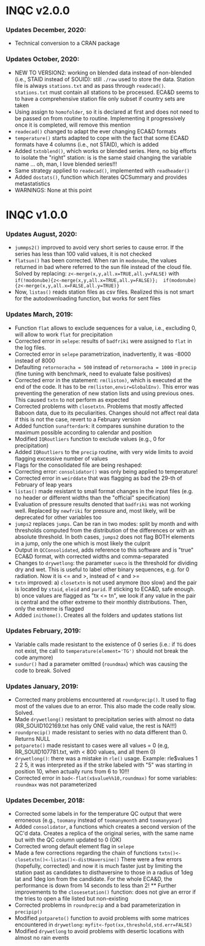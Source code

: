 # INQC v2.0.0

### Updates December, 2020:
* Technical conversion to a CRAN package

### Updates October, 2020:
* NEW TO VERSION2: working on blended data instead of non-blended (i.e., STAID instead of SOUID): still `./raw` used to store the data. Station file is always `stations.txt` and as pass through `readecad()`. `stations.txt` must contain all stations to be processed. ECA&D seems to to have a comprehensive station file only subset if country sets are taken
* Using assign to `homofolder`, so it is declared at first and does not need to be passed on from routine to routine. Implementing it progressively once it is completed, will remove this mention
* `readecad()` changed to adapt the ever changing ECA&D formats
* `temperature()` starts adapted to cope with the fact that some ECA&D formats have 4 columns (i.e., not STAID), which is added
* Added `txtnblend()`, which works or blended series. Here, no big efforts to isolate the "right" station: is is the same staid changing the variable name ... oh, man, I love blended series!!!
* Same strategy applied to `readecad()`, implemented with `readheader()` 
* Added `dostats()`, function which iterates QCSummary and provides metastatistics
* WARNINGS: None at this point

# INQC v1.0.0

### Updates August, 2020:
* `jummps2()` improved to avoid very short series to cause error. If the series has less than 100 valid values, it is not checked
* `flatsun()` has been corrected. When ran in `modonube`, the values returned in bad where referred to the sun file instead of the cloud file. Solved by replacing: 
`z<-merge(x,y,all.x=TRUE,all.y=FALSE)` with `if(!modonube){z<-merge(x,y,all.x=TRUE,all.y=FALSE)};  if(modonube){z<-merge(x,y,all.x=FALSE,all.y=TRUE)}`
* Now, `listas()` reads station files as csv files. Realized this is not smart for the autodownloading function, but works for sent files

### Updates March, 2019:
* Function `flat` allows to exclude sequences for a value, i.e., excluding 0, will allow to work `flat` for precipitation
* Corrected error in `selepe`: results of `badfriki` were assigned to `flat` in the log files. 
* Corrected error in `selepe` parametrization, inadvertently, it was -8000 instead of 8000
* Defaulting `retornoracha = 500` instead of `retornoracha = 1000` in `precip` (fine tuning with benchmark, need to evaluate false positives)
* Corrected error in the statement: `rm(liston)`, which is executed at the end of the code. It has to be `rm(liston,envir=GlobalEnv)`. This error was preventing the generation of new station lists and using previous ones. This caused `txtn` to not perform as expected  
* Corrected problems with `closetxtn`. Problems that mostly affected Baboon data, due to its peculiarities. Changes should not affect real data if this is not the case, revert to a February version
* Added function `sunafterdark`: it compares sunshine duration to the maximum possible according to calendar and position
* Modified `IQRoutliers` function to exclude values (e.g., 0 for precipitation)
* Added `IQRoutliers` to the `precip` routine, with very wide limits to avoid flagging excessive number of values
* Flags for the consolidated file are being reshaped: 
* Correcting error: `consolidator()` was only being applied to temperature!
* Corrected error in `weirddate` that was flagging as bad the 29-th of February of leap years
* `listas()` made resistant to small format changes in the input files (e.g. no header or different widths than the "official" specification)
* Evaluation of pressure results denoted that `badfriki` was not working well. Replaced by `newfriki` for pressure and, most likely, will be deprecated for other variables too
* `jumps2` replaces `jumps`. Can be ran in two modes: split by month and with thresholds computed from the distribution of the differences or with an absolute threshold. In both cases, `jumps2` does not flag BOTH elements in a jump, only the one which is most likely the culprit
* Output in `QCConsolidated`, adds reference to this software and is "true" ECA&D format, with corrected widths and comma-separated
* Changes to `drywetlong`: the parameter `sueco` is the threshold for dividing dry and wet. This is useful to label other binary sequences, e.g. for 0 radiation. Now it is <= and >, instead of < and >=
* `txtn` improved:
  a) `closetxtn` is not used anymore (too slow) and the pair is located by `staid`, `eleid` and `parid`. If sticking to ECA&D, safe enough. 
  b) once values are flagged as "tx <= tn", we look if any value in the pair is central and the other extreme to their monthly distributions. Then, only the extreme is flagged
* Added `inithome()`. Creates all the folders and updates stations list

### Updates February, 2019:
* Variable calls made resistant to the existence of 0 series (i.e.: if `TG` does not exist, the call to `temperature(element='TG')` should not break the code anymore)
* `sundur()` had a parameter omitted (`roundmax`) which was causing the code to break. Solved

### Updates January, 2019:
* Corrected many problems encountered at `roundprecip()`. It used to flag most of the values due to an error. This also made the code really slow. Solved. 
* Made `drywetlong()` resistant to precipitation series with almost no data (RR_SOUID102169.txt has only ONE valid value, the rest is NA!!!)
* `roundprecip()` made resistant to series with no data different than 0. Returns NULL 
* `potpareto()` made resistant to cases were all values = 0 (e.g, RR_SOUID107781.txt, with < 800 values, and all them 0)
* `drywetlong()`: there was a mistake in `rle()` usage. Example: rle$values 1 2 2 5, it was interpreted as if the strike labeled with "5" was starting in position 10, when actually runs from 6 to 10!!!
* Corrected error in `bad<-flat(x$value%%10,roundmax)` for some variables: `roundmax` was not parameterized

### Updates December, 2018:
* Corrected some labels in for the temperature QC output that were erroneous (e.g., `toomany` instead of `toomanymonth` and `toomanyyear`)
* Added `consolidator`, a functions which creates a second version of the QC'd data. Creates a replica of the original series, with the same name but with the QC column updated to 0 (OK)
* Corrected wrong default element flag in `selepe`
* Made a few corrections regarding the chain of functions `txtn()<-closetxtn()<-listas()<-distHaversine()` There were a few errors (hopefully, corrected) and now it is much faster just by limiting the station past as candidates to disthaversine to those in a radius of 1deg lat and 1deg lon from the candidate. For the whole ECA&D, the performance is down from 14 seconds to less than 2!
** Further improvements to the `closesetation()` function: does not give an error if the tries to open a file listed but non-existing
* Corrected problems in `roundprecip` and a bad parameterization in `precipip()`
* Modified `potpareto()` function to avoid problems with some matrices encountered in `drywetlong`: `myfit<-fpot(xx,threshold,std.err=FALSE)`	
* Modified `drywetlong` to avoid problems with desertic locations with almost no rain events